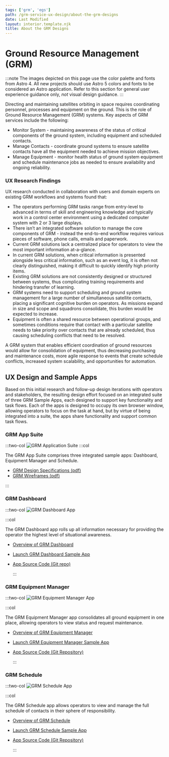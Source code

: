 ```yaml
---
tags: ['grm', 'egs']
path: /grm-service-ux-design/about-the-grm-designs
date: Last Modified
layout: interior.template.njk
title: About the GRM Designs
---
```


# Ground Resource Management (GRM)
:::note
The images depicted on this page use the color palette and fonts from Astro 4. All new projects should use Astro 5 colors and fonts to be considered an Astro application. Refer to this section for general user experience guidance only, *not* visual design guidance.
:::

Directing and maintaining satellites orbiting in space requires coordinating personnel, processes and equipment on the ground. This is the role of Ground Resource Management (GRM) systems. Key aspects of GRM services include the following:

- Monitor System - maintaining awareness of the status of critical components of the ground system, including equipment and scheduled contacts.
- Manage Contacts - coordinate ground systems to ensure satellite contacts have all the equipment needed to achieve mission objectives.
- Manage Equipment - monitor health status of ground system equipment and schedule maintenance jobs as needed to ensure availability and ongoing reliability.

### UX Research Findings

UX research conducted in collaboration with users and domain experts on existing GRM workflows and systems found that:

- The operators performing GRM tasks range from entry-level to advanced in terms of skill and engineering knowledge and typically work in a control center environment using a dedicated computer system with 2 or 3 large displays.
- There isn’t an integrated software solution to manage the core components of GRM - instead the end-to-end workflow requires various pieces of software, phone calls, emails and paperwork.
- Current GRM solutions lack a centralized place for operators to view the most important information at-a-glance.
- In current GRM solutions, when critical information is presented alongside less critical information, such as an event log, it is often not clearly distinguished, making it difficult to quickly identify high priority items.
- Existing GRM solutions are not consistently designed or structured between systems, thus complicating training requirements and hindering transfer of learning.
- GRM systems need to support scheduling and ground system management for a large number of simultaneous satellite contacts, placing a significant cognitive burden on operators. As missions expand in size and scope and squadrons consolidate, this burden would be expected to increase.
- Equipment is often a shared resource between operational groups, and sometimes conditions require that contact with a particular satellite needs to take priority over contacts that are already scheduled, thus causing scheduling conflicts that need to be resolved.

A GRM system that enables efficient coordination of ground resources would allow for consolidation of equipment, thus decreasing purchasing and maintenance costs, more agile response to events that create schedule conflicts, increased system scalability, and opportunities for automation.

## UX Design and Sample Apps

Based on this initial research and follow-up design iterations with operators and stakeholders, the resulting design effort focused on an integrated suite of three GRM Sample Apps, each designed to support key functionality and task flows. Each of the apps is designed to occupy its own browser window, allowing operators to focus on the task at hand, but by virtue of being integrated into a suite, the apps share functionality and support common task flows.

### GRM App Suite

:::two-col
![GRM Application Suite](/img/service-specific-ux-design/grm-suite-apps.png)
:::col

The GRM App Suite comprises three integrated sample apps: Dashboard, Equipment Manager and Schedule.

- [GRM Design Specifications (pdf)](http://com.rocketcom.astrouxds.s3.amazonaws.com/attachments/cjx3r384i2gbihmqnxcwrq25d-grm-specifications.pdf)
- [GRM Wireframes (pdf)](http://com.rocketcom.astrouxds.s3.amazonaws.com/attachments/cjtsx349t073s4iqnxbejjwg6-grm-wireframes.pdf)

:::

### GRM Dashboard

:::two-col
![GRM Dashboard App](/img/service-specific-ux-design/grm-dashboard-app.png)

:::col

The GRM Dashboard app rolls up all information necessary for providing the operator the highest level of situational awareness.

- [Overview of GRM Dashboard](/grm-service-ux-design/grm-dashboard)
- [Launch GRM Dashboard Sample App](https://grm-dashboard.astrouxds.com/)
- [App Source Code (Git repo)](https://bitbucket.org/rocketcom/grm-sample-apps-dashboard/src/master/)

  :::

### GRM Equipment Manager

:::two-col
![GRM Equipment Manager App](/img/service-specific-ux-design/grm-equipment-manager-app.png)

:::col

The GRM Equipment Manager app consolidates all ground equipment in one place, allowing operators to view status and request maintenance.

- [Overview of GRM Equipment Manager](/grm-service-ux-design/grm-equipment-manager)
- [Launch GRM Equipment Manager Sample App](https://grm-equipment.astrouxds.com/)
- [App Source Code (Git Repository)](https://bitbucket.org/rocketcom/grm-sample-apps-equipment/src/master/)

  :::

### GRM Schedule

:::two-col
![GRM Schedule App](/img/service-specific-ux-design/grm-schedule-app.png)

:::col

The GRM Schedule app allows operators to view and manage the full schedule of contacts in their sphere of responsibility.

- [Overview of GRM Schedule](/grm-service-ux-design/grm-schedule)
- [Launch GRM Schedule Sample App](https://grm-schedule.astrouxds.com/)
- [App Source Code (Git Repository)](https://bitbucket.org/rocketcom/grm-sample-apps-schedule/src/master/)

  :::
